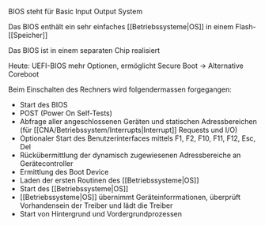 BIOS steht für Basic Input Output System

Das BIOS enthält ein sehr einfaches [[Betriebssysteme|OS]] in einem Flash-[[Speicher]]

Das BIOS ist in einem separaten Chip realisiert

Heute: UEFI-BIOS mehr Optionen, ermöglicht Secure Boot → Alternative Coreboot

Beim Einschalten des Rechners wird folgendermassen forgegangen:
- Start des BIOS
- POST (Power On Self-Tests)
- Abfrage aller angeschlossenen Geräten und statischen Adressbereichen (für [[CNA/Betriebssystem/Interrupts|Interrupt]] Requests und I/O)
- Optionaler Start des Benutzerinterfaces mittels F1, F2, F10, F11, F12, Esc, Del
- Rückübermittlung der dynamisch zugewiesenen Adressbereiche an Gerätecontroller
- Ermittlung des Boot Device
- Laden der ersten Routinen des [[Betriebssysteme|OS]] 
- Start des [[Betriebssysteme|OS]]
- [[Betriebssysteme|OS]] übernimmt Geräteinforrmationen, überprüft Vorhandensein der Treiber und lädt die Treiber
- Start von Hintergrund und Vordergrundprozessen